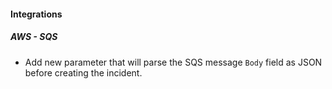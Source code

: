 #### Integrations
##### AWS - SQS
- Add new parameter that will parse the SQS message `Body` field as JSON before creating the incident. 